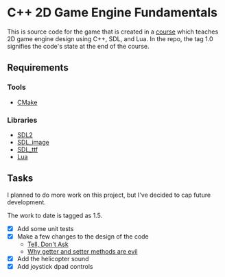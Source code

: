 # C++ 2D Game Engine Fundamentals

This is source code for the game that is created in a [course](https://courses.pikuma.com/courses/2dgameengine)
which teaches 2D game engine design using C++, SDL, and Lua.  In the repo, the tag 1.0 signifies the code's state at the end of the course.  

## Requirements

### Tools

- [CMake](https://cmake.org)

### Libraries

- [SDL2](https://www.libsdl.org/download-2.0.php)
- [SDL_image](https://www.libsdl.org/projects/SDL_image/)
- [SDL_ttf](https://www.libsdl.org/projects/SDL_ttf/)
- [Lua](https://www.lua.org)

## Tasks

I planned to do more work on this project, but I've decided to cap future development.

The work to date is tagged as 1.5.

- [x] Add some unit tests
- [x] Make a few changes to the design of the code
    - [Tell, Don't Ask](https://pragprog.com/articles/tell-dont-ask)
    - [Why getter and setter methods are evil](https://www.javaworld.com/article/2073723/why-getter-and-setter-methods-are-evil.html)
- [x] Add the helicopter sound
- [x] Add joystick dpad controls
